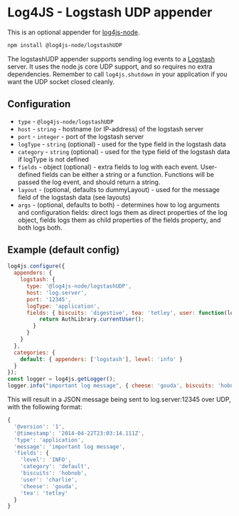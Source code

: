 # Log4JS - Logstash UDP appender

This is an optional appender for [log4js-node](https://log4js-node.github.io/log4js-node/).
```bash
npm install @log4js-node/logstashUDP
```

The logstashUDP appender supports sending log events to a [Logstash](https://www.elastic.co/products/logstash) server. It uses the node.js core UDP support, and so requires no extra dependencies. Remember to call `log4js.shutdown` in your application if you want the UDP socket closed cleanly.

## Configuration

* `type` - `@log4js-node/logstashUDP`
* `host` - `string` - hostname (or IP-address) of the logstash server
* `port` - `integer` - port of the logstash server
* `logType` - `string` (optional) - used for the type field in the logstash data
* `category` - `string` (optional) - used for the type field of the logstash data if logType is not defined
* `fields` - object (optional) - extra fields to log with each event. User-defined fields can be either a string or a function. Functions will be passed the log event, and should return a string.
* `layout` - (optional, defaults to dummyLayout) - used for the message field of the logstash data (see layouts)
* `args` - (optional, defaults to both) - determines how to log arguments and configuration fields: direct logs them as direct properties of the log object, fields logs them as child properties of the fields property, and both logs both.

## Example (default config)
```javascript
log4js.configure({
  appenders: {
    logstash: {
      type: '@log4js-node/logstashUDP',
      host: 'log.server',
      port: '12345',
      logType: 'application',
      fields: { biscuits: 'digestive', tea: 'tetley', user: function(logEvent) {
          return AuthLibrary.currentUser();
        }
      }
    }
  },
  categories: {
    default: { appenders: ['logstash'], level: 'info' }
  }
});
const logger = log4js.getLogger();
logger.info("important log message", { cheese: 'gouda', biscuits: 'hobnob' });
```
This will result in a JSON message being sent to log.server:12345 over UDP, with the following format:
```javascript
{
  '@version': '1',
  '@timestamp': '2014-04-22T23:03:14.111Z',
  'type': 'application',
  'message': 'important log message',
  'fields': {
    'level': 'INFO',
    'category': 'default',
    'biscuits': 'hobnob',
    'user': 'charlie',
    'cheese': 'gouda',
    'tea': 'tetley'
  }
}
```
